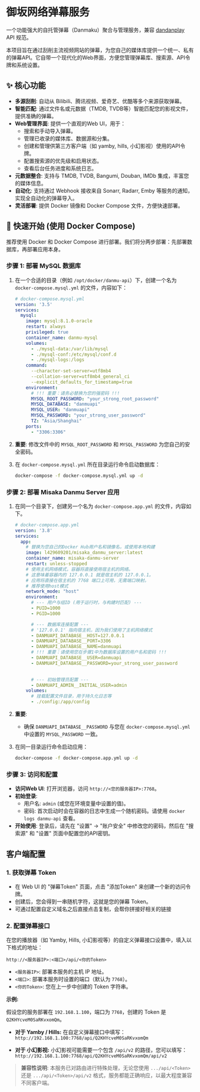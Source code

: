 # 御坂网络弹幕服务
  

一个功能强大的自托管弹幕（Danmaku）聚合与管理服务，兼容 [dandanplay](https://api.dandanplay.net/swagger/index.html) API 规范。

本项目旨在通过刮削主流视频网站的弹幕，为您自己的媒体库提供一个统一、私有的弹幕API。它自带一个现代化的Web界面，方便您管理弹幕库、搜索源、API令牌和系统设置。

## ✨ 核心功能

- **多源刮削**: 自动从 Bilibili、腾讯视频、爱奇艺、优酷等多个来源获取弹幕。
- **智能匹配**: 通过文件名或元数据（TMDB, TVDB等）智能匹配您的影视文件，提供准确的弹幕。
- **Web管理界面**: 提供一个直观的Web UI，用于：
  - 搜索和手动导入弹幕。
  - 管理已收录的媒体库、数据源和分集。
  - 创建和管理供第三方客户端（如 yamby, hills, 小幻影视）使用的API令牌。
  - 配置搜索源的优先级和启用状态。
  - 查看后台任务进度和系统日志。
- **元数据整合**: 支持与 TMDB, TVDB, Bangumi, Douban, IMDb 集成，丰富您的媒体信息。
- **自动化**: 支持通过 Webhook 接收来自 Sonarr, Radarr, Emby 等服务的通知，实现全自动化的弹幕导入。
- **灵活部署**: 提供 Docker 镜像和 Docker Compose 文件，方便快速部署。

## 🚀 快速开始 (使用 Docker Compose)

推荐使用 Docker 和 Docker Compose 进行部署。我们将分两步部署：先部署数据库，再部署应用本身。

### 步骤 1: 部署 MySQL 数据库

1.  在一个合适的目录（例如 `/opt/docker/danmu-api`）下，创建一个名为 `docker-compose.mysql.yml` 的文件，内容如下：

    ```yaml
    # docker-compose.mysql.yml
    version: '3.5'
    services:
      mysql:
        image: mysql:8.1.0-oracle
        restart: always
        privileged: true
        container_name: danmu-mysql
        volumes:
          - ./mysql-data:/var/lib/mysql
          - ./mysql-conf:/etc/mysql/conf.d
          - ./mysql-logs:/logs
        command:
          --character-set-server=utf8mb4
          --collation-server=utf8mb4_general_ci
          --explicit_defaults_for_timestamp=true
        environment:
          # !!! 重要：请务必替换为您的强密码 !!!
          MYSQL_ROOT_PASSWORD: "your_strong_root_password"
          MYSQL_DATABASE: "danmuapi"
          MYSQL_USER: "danmuapi"
          MYSQL_PASSWORD: "your_strong_user_password"
          TZ: "Asia/Shanghai"
        ports:
          - "3306:3306"
    ```

2.  **重要**: 修改文件中的 `MYSQL_ROOT_PASSWORD` 和 `MYSQL_PASSWORD` 为您自己的安全密码。

3.  在 `docker-compose.mysql.yml` 所在目录运行命令启动数据库：
    ```bash
    docker-compose -f docker-compose.mysql.yml up -d
    ```

### 步骤 2: 部署 Misaka Danmu Server 应用

1.  在同一个目录下，创建另一个名为 `docker-compose.app.yml` 的文件，内容如下。

    ```yaml
    # docker-compose.app.yml
    version: '3.8'
    services:
      app:
        # 替换为您自己的Docker Hub用户名和镜像名，或使用本地构建
        image: l429609201/misaka_danmu_server:latest
        container_name: misaka-danmu-server
        restart: unless-stopped
        # 使用主机网络模式，容器将直接使用宿主机的网络。
        # 这意味着容器内的 127.0.0.1 就是宿主机的 127.0.0.1。
        # 应用将直接在宿主机的 7768 端口上可用，无需端口映射。
        # 推荐使用host模式
        network_mode: "host"
        environment:
          # --- 用户与组ID (用于运行时，与构建时匹配) ---
          - PUID=1000
          - PGID=1000

          # --- 数据库连接配置 ---
          # '127.0.0.1' 指向宿主机，因为我们使用了主机网络模式
          - DANMUAPI_DATABASE__HOST=127.0.0.1
          - DANMUAPI_DATABASE__PORT=3306
          - DANMUAPI_DATABASE__NAME=danmuapi
          # !!! 重要：请使用您在步骤1中为数据库设置的用户名和密码 !!!
          - DANMUAPI_DATABASE__USER=danmuapi
          - DANMUAPI_DATABASE__PASSWORD=your_strong_user_password
    
          
          # --- 初始管理员配置 ---
          - DANMUAPI_ADMIN__INITIAL_USER=admin
        volumes:
          # 挂载配置文件目录，用于持久化日志等
          - ./config:/app/config
    ```

2.  **重要**:
    -   确保 `DANMUAPI_DATABASE__PASSWORD` 与您在 `docker-compose.mysql.yml` 中设置的 `MYSQL_PASSWORD` 一致。


3.  在同一目录运行命令启动应用：
    ```bash
    docker-compose -f docker-compose.app.yml up -d
    ```

### 步骤 3: 访问和配置

- **访问Web UI**: 打开浏览器，访问 `http://<您的服务器IP>:7768`。
- **初始登录**:
  - 用户名: `admin` (或您在环境变量中设置的值)。
  - 密码: 首次启动时会在容器的日志中生成一个随机密码。请使用 `docker logs danmu-api` 查看。
- **开始使用**: 登录后，请先在 "设置" -> "账户安全" 中修改您的密码，然后在 "搜索源" 和 "设置" 页面中配置您的API密钥。

## 客户端配置

### 1. 获取弹幕 Token

- 在 Web UI 的 "弹幕Token" 页面，点击 "添加Token" 来创建一个新的访问令牌。
- 创建后，您会得到一串随机字符，这就是您的弹幕 Token。
- 可通过配置自定义域名之后直接点击复制，会帮你拼接好相关的链接

### 2. 配置弹幕接口

在您的播放器（如 Yamby, Hills, 小幻影视等）的自定义弹幕接口设置中，填入以下格式的地址：

`http://<服务器IP>:<端口>/api/<你的Token>`

-   `<服务器IP>`: 部署本服务的主机 IP 地址。
-   `<端口>`: 部署本服务时设置的端口（默认为 `7768`）。
-   `<你的Token>`: 您在上一步中创建的 Token 字符串。

**示例:**

假设您的服务部署在 `192.168.1.100`，端口为 `7768`，创建的 Token 是 `Q2KHYcveM0SaRKvxomQm`。

-   **对于 Yamby / Hills:**
    在自定义弹幕接口中填写：
    `http://192.168.1.100:7768/api/Q2KHYcveM0SaRKvxomQm`

-   **对于 小幻影视:**
    小幻影视可能需要一个包含 `/api/v2` 的路径，您可以填写：
    `http://192.168.1.100:7768/api/Q2KHYcveM0SaRKvxomQm/api/v2`

> **兼容性说明**: 本服务已对路由进行特殊处理，无论您使用 `.../api/<Token>` 还是 `.../api/<Token>/api/v2` 格式，服务都能正确响应，以最大程度兼容不同客户端。

